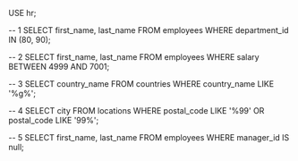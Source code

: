 USE hr;

-- 1
SELECT
	first_name,
	last_name
FROM
	employees
WHERE
	department_id IN (80, 90);

-- 2
SELECT
	first_name,
	last_name
FROM
	employees
WHERE
	salary BETWEEN 4999 AND 7001;

-- 3
SELECT
	country_name
FROM
	countries
WHERE
	country_name LIKE '%g%';

-- 4
SELECT
	city
FROM 
	locations
WHERE
	postal_code LIKE '%99' OR postal_code LIKE '99%';
    
-- 5
SELECT
	first_name,
	last_name
FROM
	employees
WHERE
	manager_id IS null;
